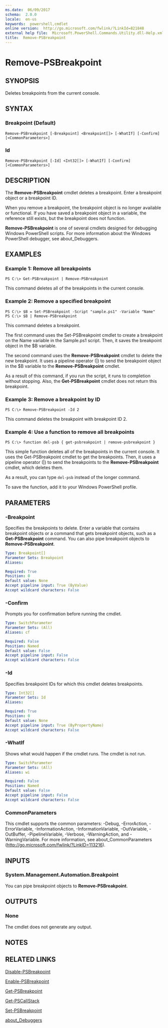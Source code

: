```yaml
---
ms.date:  06/09/2017
schema:  2.0.0
locale:  en-us
keywords:  powershell,cmdlet
online version:  http://go.microsoft.com/fwlink/?LinkId=821848
external help file:  Microsoft.PowerShell.Commands.Utility.dll-Help.xml
title:  Remove-PSBreakpoint
---
```


# Remove-PSBreakpoint

## SYNOPSIS
Deletes breakpoints from the current console.

## SYNTAX

### Breakpoint (Default)
```
Remove-PSBreakpoint [-Breakpoint] <Breakpoint[]> [-WhatIf] [-Confirm] [<CommonParameters>]
```

### Id
```
Remove-PSBreakpoint [-Id] <Int32[]> [-WhatIf] [-Confirm] [<CommonParameters>]
```

## DESCRIPTION
The **Remove-PSBreakpoint** cmdlet deletes a breakpoint.
Enter a breakpoint object or a breakpoint ID.

When you remove a breakpoint, the breakpoint object is no longer available or functional.
If you have saved a breakpoint object in a variable, the reference still exists, but the breakpoint does not function.

**Remove-PSBreakpoint** is one of several cmdlets designed for debugging Windows PowerShell scripts.
For more information about the Windows PowerShell debugger, see about_Debuggers.

## EXAMPLES

### Example 1: Remove all breakpoints
```
PS C:\> Get-PSBreakpoint | Remove-PSBreakpoint
```

This command deletes all of the breakpoints in the current console.

### Example 2: Remove a specified breakpoint
```
PS C:\> $B = Set-PSBreakpoint -Script "sample.ps1" -Variable "Name"
PS C:\> $B | Remove-PSBreakpoint
```

This command deletes a breakpoint.

The first command uses the Set-PSBreakpoint cmdlet to create a breakpoint on the Name variable in the Sample.ps1 script.
Then, it saves the breakpoint object in the $B variable.

The second command uses the **Remove-PSBreakpoint** cmdlet to delete the new breakpoint.
It uses a pipeline operator (|) to send the breakpoint object in the $B variable to the **Remove-PSBreakpoint** cmdlet.

As a result of this command, if you run the script, it runs to completion without stopping.
Also, the **Get-PSBreakpoint** cmdlet does not return this breakpoint.

### Example 3: Remove a breakpoint by ID
```
PS C:\> Remove-PSBreakpoint -Id 2
```

This command deletes the breakpoint with breakpoint ID 2.

### Example 4: Use a function to remove all breakpoints
```
PS C:\> function del-psb { get-psbreakpoint | remove-psbreakpoint }
```

This simple function deletes all of the breakpoints in the current console.
It uses the Get-PSBreakpoint cmdlet to get the breakpoints.
Then, it uses a pipeline operator (|) to send the breakpoints to the **Remove-PSBreakpoint** cmdlet, which deletes them.

As a result, you can type `del-psb` instead of the longer command.

To save the function, add it to your Windows PowerShell profile.

## PARAMETERS

### -Breakpoint
Specifies the breakpoints to delete.
Enter a variable that contains breakpoint objects or a command that gets breakpoint objects, such as a **Get-PSBreakpoint** command.
You can also pipe breakpoint objects to **Remove-PSBreakpoint**.

```yaml
Type: Breakpoint[]
Parameter Sets: Breakpoint
Aliases:

Required: True
Position: 0
Default value: None
Accept pipeline input: True (ByValue)
Accept wildcard characters: False
```

### -Confirm
Prompts you for confirmation before running the cmdlet.

```yaml
Type: SwitchParameter
Parameter Sets: (All)
Aliases: cf

Required: False
Position: Named
Default value: False
Accept pipeline input: False
Accept wildcard characters: False
```

### -Id
Specifies breakpoint IDs for which this cmdlet deletes breakpoints.

```yaml
Type: Int32[]
Parameter Sets: Id
Aliases:

Required: True
Position: 0
Default value: None
Accept pipeline input: True (ByPropertyName)
Accept wildcard characters: False
```

### -WhatIf
Shows what would happen if the cmdlet runs.
The cmdlet is not run.

```yaml
Type: SwitchParameter
Parameter Sets: (All)
Aliases: wi

Required: False
Position: Named
Default value: False
Accept pipeline input: False
Accept wildcard characters: False
```

### CommonParameters
This cmdlet supports the common parameters: -Debug, -ErrorAction, -ErrorVariable, -InformationAction, -InformationVariable, -OutVariable, -OutBuffer, -PipelineVariable, -Verbose, -WarningAction, and -WarningVariable. For more information, see about_CommonParameters (http://go.microsoft.com/fwlink/?LinkID=113216).

## INPUTS

### System.Management.Automation.Breakpoint
You can pipe breakpoint objects to **Remove-PSBreakpoint**.

## OUTPUTS

### None
The cmdlet does not generate any output.

## NOTES

## RELATED LINKS

[Disable-PSBreakpoint](Disable-PSBreakpoint.md)

[Enable-PSBreakpoint](Enable-PSBreakpoint.md)

[Get-PSBreakpoint](Get-PSBreakpoint.md)

[Get-PSCallStack](Get-PSCallStack.md)

[Set-PSBreakpoint](Set-PSBreakpoint.md)

[about_Debuggers](../Microsoft.PowerShell.Core/About/about_Debuggers.md)